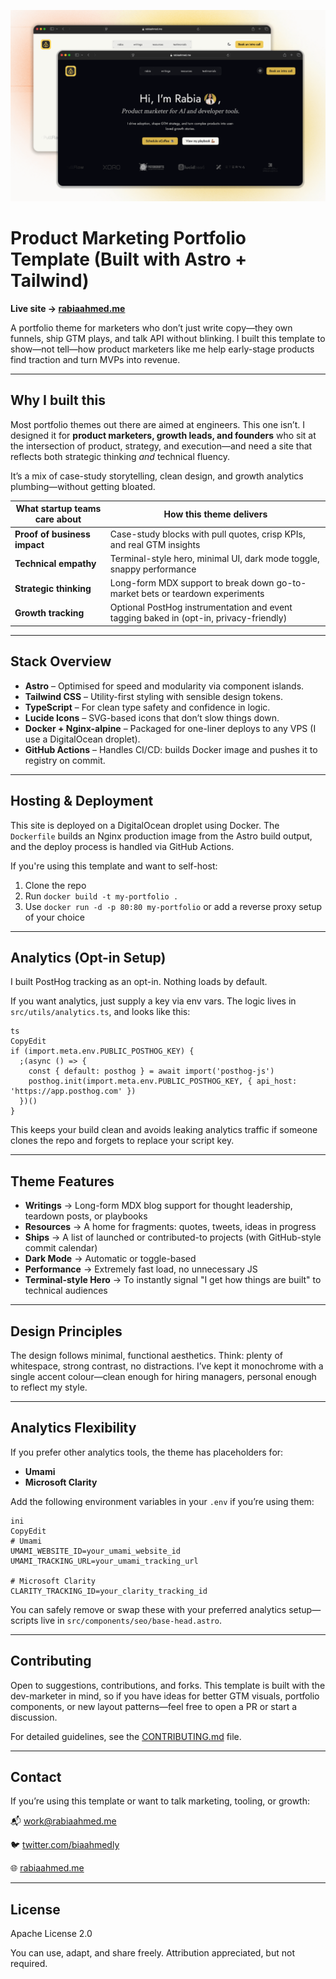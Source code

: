 ![ A website with the title "Rabia's internet space"](/public/images/ogimage.png)

# Product Marketing Portfolio Template (Built with Astro + Tailwind)

**Live site → [rabiaahmed.me](https://rabiaahmed.me/)**

A portfolio theme for marketers who don’t just write copy—they own funnels, ship GTM plays, and talk API without blinking. I built this template to show—not tell—how product marketers like me help early-stage products find traction and turn MVPs into revenue.

---

## Why I built this

Most portfolio themes out there are aimed at engineers. This one isn’t. I designed it for **product marketers, growth leads, and founders** who sit at the intersection of product, strategy, and execution—and need a site that reflects both strategic thinking *and* technical fluency.

It’s a mix of case-study storytelling, clean design, and growth analytics plumbing—without getting bloated.

| What startup teams care about | How this theme delivers |
| --- | --- |
| **Proof of business impact** | Case-study blocks with pull quotes, crisp KPIs, and real GTM insights |
| **Technical empathy** | Terminal-style hero, minimal UI, dark mode toggle, snappy performance |
| **Strategic thinking** | Long-form MDX support to break down go-to-market bets or teardown experiments |
| **Growth tracking** | Optional PostHog instrumentation and event tagging baked in (opt-in, privacy-friendly) |

---

## Stack Overview

- **Astro** – Optimised for speed and modularity via component islands.
- **Tailwind CSS** – Utility-first styling with sensible design tokens.
- **TypeScript** – For clean type safety and confidence in logic.
- **Lucide Icons** – SVG-based icons that don’t slow things down.
- **Docker + Nginx-alpine** – Packaged for one-liner deploys to any VPS (I use a DigitalOcean droplet).
- **GitHub Actions** – Handles CI/CD: builds Docker image and pushes it to registry on commit.

---

## Hosting & Deployment

This site is deployed on a DigitalOcean droplet using Docker. The `Dockerfile` builds an Nginx production image from the Astro build output, and the deploy process is handled via GitHub Actions.

If you're using this template and want to self-host:

1. Clone the repo
2. Run `docker build -t my-portfolio .`
3. Use `docker run -d -p 80:80 my-portfolio` or add a reverse proxy setup of your choice

---

## Analytics (Opt-in Setup)

I built PostHog tracking as an opt-in. Nothing loads by default.

If you want analytics, just supply a key via env vars. The logic lives in `src/utils/analytics.ts`, and looks like this:

```
ts
CopyEdit
if (import.meta.env.PUBLIC_POSTHOG_KEY) {
  ;(async () => {
    const { default: posthog } = await import('posthog-js')
    posthog.init(import.meta.env.PUBLIC_POSTHOG_KEY, { api_host: 'https://app.posthog.com' })
  })()
}

```

This keeps your build clean and avoids leaking analytics traffic if someone clones the repo and forgets to replace your script key.

---

## Theme Features

- **Writings** → Long-form MDX blog support for thought leadership, teardown posts, or playbooks
- **Resources** → A home for fragments: quotes, tweets, ideas in progress
- **Ships** → A list of launched or contributed-to projects (with GitHub-style commit calendar)
- **Dark Mode** → Automatic or toggle-based
- **Performance** → Extremely fast load, no unnecessary JS
- **Terminal-style Hero** → To instantly signal "I get how things are built" to technical audiences

---

## Design Principles

The design follows minimal, functional aesthetics. Think: plenty of whitespace, strong contrast, no distractions. I’ve kept it monochrome with a single accent colour—clean enough for hiring managers, personal enough to reflect my style.

---

## Analytics Flexibility

If you prefer other analytics tools, the theme has placeholders for:

- **Umami**
- **Microsoft Clarity**

Add the following environment variables in your `.env` if you’re using them:

```
ini
CopyEdit
# Umami
UMAMI_WEBSITE_ID=your_umami_website_id
UMAMI_TRACKING_URL=your_umami_tracking_url

# Microsoft Clarity
CLARITY_TRACKING_ID=your_clarity_tracking_id

```

You can safely remove or swap these with your preferred analytics setup—scripts live in `src/components/seo/base-head.astro`.

---

## Contributing

Open to suggestions, contributions, and forks. This template is built with the dev-marketer in mind, so if you have ideas for better GTM visuals, portfolio components, or new layout patterns—feel free to open a PR or start a discussion.

For detailed guidelines, see the [CONTRIBUTING.md](CONTRIBUTING.md) file.


---

## Contact

If you’re using this template or want to talk marketing, tooling, or growth:

📬 work@rabiaahmed.me

🐦 [twitter.com/biaahmedly](https://twitter.com/biaahmedly)

🌐 [rabiaahmed.me](https://rabiaahmed.me/)

---

## License

Apache License 2.0

You can use, adapt, and share freely. Attribution appreciated, but not required.